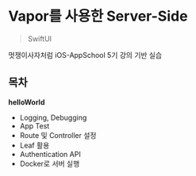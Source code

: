 Vapor를 사용한 Server-Side 
==========
> SwiftUI

멋쟁이사자처럼 iOS-AppSchool 5기 강의 기반 실습

## **목차**

**helloWorld**
- Logging, Debugging
- App Test
- Route 및 Controller 설정
- Leaf 활용
- Authentication API
- Docker로 서버 실행
